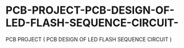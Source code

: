 # PCB-PROJECT-PCB-DESIGN-OF-LED-FLASH-SEQUENCE-CIRCUIT-
PCB PROJECT ( PCB DESIGN OF LED FLASH SEQUENCE CIRCUIT  )
